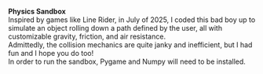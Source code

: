 **Physics Sandbox**  
Inspired by games like Line Rider, in July of 2025, I coded this bad boy up to simulate an object rolling down a path defined by the user, all with customizable gravity, friction, and air resistance.  
Admittedly, the collision mechanics are quite janky and inefficient, but I had fun and I hope you do too!  
In order to run the sandbox, Pygame and Numpy will need to be installed.
